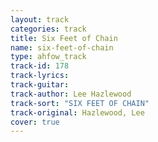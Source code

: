 ```yaml
---
layout: track
categories: track
title: Six Feet of Chain
name: six-feet-of-chain
type: ahfow_track
track-id: 178
track-lyrics: 
track-guitar: 
track-author: Lee Hazlewood
track-sort: "SIX FEET OF CHAIN"
track-original: Hazlewood, Lee
cover: true
---
```

